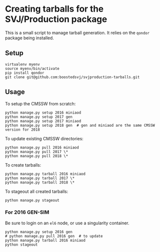# Creating tarballs for the SVJ/Production package

This is a small script to manage tarball generation. It relies on the `qondor` package being installed.

## Setup

```
virtualenv myenv
source myenv/bin/activate
pip install qondor
git clone git@github.com:boostedsvj/svjproduction-tarballs.git
```

## Usage

To setup the CMSSW from scratch:

```
python manage.py setup 2016 miniaod
python manage.py setup 2017 gen
python manage.py setup 2017 miniaod
python manage.py setup 2018 gen  # gen and miniaod are the same CMSSW version for 2018
```

To update existing CMSSW directories:

```
python manage.py pull 2016 miniaod
python manage.py pull 2017 \*
python manage.py pull 2018 \*
```

To create tarballs:

```
python manage.py tarball 2016 miniaod
python manage.py tarball 2017 \*
python manage.py tarball 2018 \*
```

To stageout all created tarballs:

```
python manage.py stageout
```

### For 2016 GEN-SIM

Be sure to login on an `el6` node, or use a singularity container.

```
python manage.py setup 2016 gen
# python manage.py pull 2016 gen  # to update
python manage.py tarball 2016 miniaod
python stageout
```

